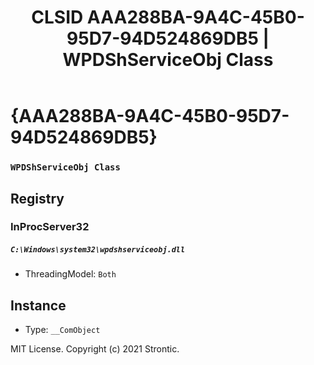 ﻿---
title: "CLSID AAA288BA-9A4C-45B0-95D7-94D524869DB5 | WPDShServiceObj Class"
excerpt: What is COM-Object CLSID AAA288BA-9A4C-45B0-95D7-94D524869DB5?
---

# {AAA288BA-9A4C-45B0-95D7-94D524869DB5}

### `WPDShServiceObj Class`

## Registry


### InProcServer32

##### `C:\Windows\system32\wpdshserviceobj.dll`
* ThreadingModel: `Both`

## Instance

* Type: `__ComObject`

MIT License. Copyright (c) 2021 Strontic.


